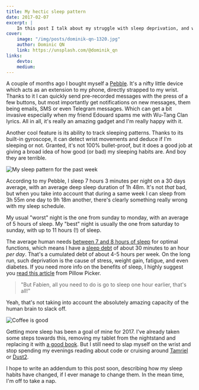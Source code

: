 ```yaml
---
title: My hectic sleep pattern
date: 2017-02-07
excerpt: |
    In this post I talk about my struggle with sleep deprivation, and what I'm doing to fight it.
cover:
    image: "/img/posts/dominik-qn-1320.jpg"
    author: Dominic QN
    link: https://unsplash.com/@dominik_qn
links:
    devto:
    medium:
---
```

A couple of months ago I bought myself a [Pebble](https://www.pebble.com/). It's a nifty little device which acts as an extension to my phone, directly strapped to my wrist. Thanks to it I can quickly send pre-recorded messages with the press of a few buttons, but most importantly get notifications on new messages, them being emails, SMS or even Telegram messages. Which can get a bit invasive especially when my friend Edouard spams me with Wu-Tang Clan lyrics. All in all, it's really an amazing gadget and I'm really happy with it.

Another cool feature is its ability to track sleeping patterns. Thanks to its built-in gyroscope, it can detect wrist movements and deduce if I'm sleeping or not. Granted, it's not 100% bullet-proof, but it does a good job at giving a broad idea of how good (or bad) my sleeping habits are. And boy they are terrible.

![My sleep pattern for the past week](/img/posts/sleeping-patterns.png)

According to my Pebble, I sleep 7 hours 3 minutes per night on a 30 days average, with an average deep sleep duration of 1h 48m. It's not *that* bad, but when you take into account that during a same week I can sleep from 3h 55m one day to 9h 18m another, there's clearly something really wrong with my sleep schedule.

My usual "worst" night is the one from sunday to monday, with an average of 5 hours of sleep. My "best" night is usually the one from saturday to sunday, with up to 11 hours (!) of sleep.

The average human needs [between 7 and 8 hours of sleep](https://sleepfoundation.org/sites/default/files/SleepTimeRecommendations012615%5B1%5D-page-001_0.jpg) for optimal functions, which means I have a [sleep debt](http://www.health.harvard.edu/staying-healthy/repaying-your-sleep-debt) of about 30 minutes to an hour *per day*. That's a cumulated debt of about 4-5 hours per week. On the long run, such deprivation is the cause of stress, weight gain, fatigue, and even diabetes. If you need more info on the benefits of sleep, I highly suggest you [read this article](https://pillowpicker.com/health-wellbeing/benefits-of-sleep/) from Pillow Picker.

> "But Fabien, all you need to do is go to sleep one hour earlier, that's all!"

Yeah, that's not taking into account the absolutely amazing capacity of the human brain to slack off.

![Coffee is good](/img/posts/chuck-and-beans.jpg)

Getting more sleep has been a goal of mine for 2017. I've already taken some steps towards this, removing my tablet from the nightstand and replacing it with [a good book](https://www.amazon.com/dp/1421586207/). But I still need to slap myself on the wrist and stop spending my evenings reading about code or cruising around [Tamriel](https://en.wikipedia.org/wiki/The_Elder_Scrolls_V:_Skyrim) or [Dust2](https://en.wikipedia.org/wiki/Counter-Strike:_Global_Offensive).

I hope to write an addendum to this post soon, describing how my sleep habits have changed, if I ever manage to change them. In the mean time, I'm off to take a nap.
